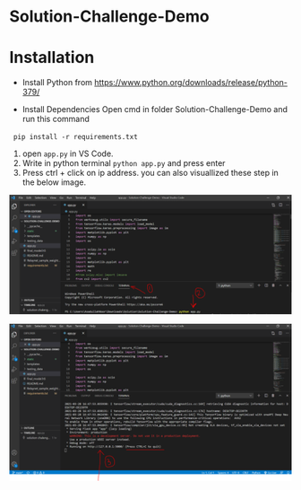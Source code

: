 # Solution-Challenge-Demo
# Installation

* Install Python from https://www.python.org/downloads/release/python-379/

* Install Dependencies Open cmd in folder Solution-Challenge-Demo and run this command

 `  pip install -r requirements.txt `
 
 1. open `app.py` in VS Code. 
 2. Write in python terminal `python app.py` and press enter
 3. Press ctrl + click on ip address. 
 you can also visuallized these step in the below image.
 
 ![Step1 and 2](https://github.com/syedrafayhashmi/Solution-Challenge-Demo/blob/main/step%201%20and%202.PNG)
 
 ![Step 3](https://github.com/syedrafayhashmi/Solution-Challenge-Demo/blob/main/step%203.PNG)
 

